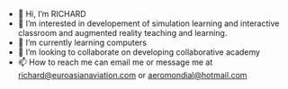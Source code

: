 - 👋 Hi, I’m RICHARD
- 👀 I’m interested in developement of simulation learning and interactive classroom and augmented reality teaching and learning.
- 🌱 I’m currently learning computers
- 💞️ I’m looking to collaborate on developing collaborative academy
- 📫 How to reach me can email me or message me at richard@euroasianaviation.com or aeromondial@hotmail.com

<!---
RICHARD-65/RICHARD-65 is a ✨ special ✨ repository because its `README.md` (this file) appears on your GitHub profile.
You can click the Preview link to take a look at your changes.
--->
